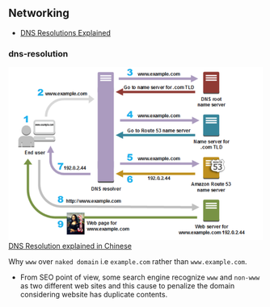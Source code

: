## Networking
* [DNS Resolutions Explained](#dns-resolution)


### dns-resolution
 ![DNS Resolution process](./dns_resolution_process.png)
 [DNS Resolution explained in Chinese](https://blog.csdn.net/crazw/article/details/8986504)

 Why `www` over `naked domain` i.e `example.com` rather than `www.example.com`.
 * From SEO point of view, some search engine recognize `www` and `non-www` as two different web sites and this cause to penalize the domain considering website has duplicate contents.

